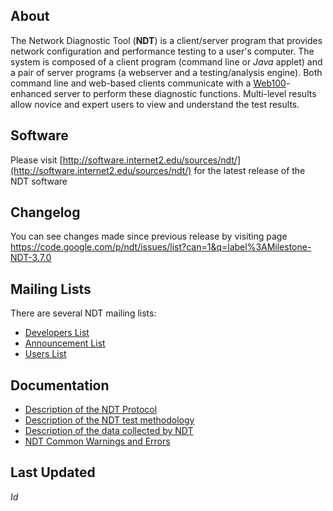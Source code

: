 

## About ##

The Network Diagnostic Tool (**NDT**) is a client/server program that provides network configuration and performance testing to a user's computer.  The system is composed of a client program (command line or _Java_ applet) and a pair of server programs (a webserver and a testing/analysis engine).  Both command line and web-based clients communicate with a [Web100](http://www.web100.org/)-enhanced server to perform these diagnostic functions.  Multi-level results allow novice and expert users to view and understand the test results.

## Software ##

Please visit [http://software.internet2.edu/sources/ndt/](http://software.internet2.edu/sources/ndt/) for the latest release of the NDT software

## Changelog ##

You can see changes made since previous release by visiting page https://code.google.com/p/ndt/issues/list?can=1&q=label%3AMilestone-NDT-3.7.0

## Mailing Lists ##

There are several NDT mailing lists:

  * [Developers List](https://lists.internet2.edu/sympa/info/ndt-dev)
  * [Announcement List](https://lists.internet2.edu/sympa/info/ndt-announce)
  * [Users List](https://lists.internet2.edu/sympa/info/ndt-users)

## Documentation ##

  * [Description of the NDT Protocol](NDTProtocol.md)
  * [Description of the NDT test methodology](NDTTestMethodology.md)
  * [Description of the data collected by NDT](NDTDataFormat.md)
  * [NDT Common Warnings and Errors](WarningsAndMessages.md)

## Last Updated ##

$Id$